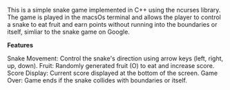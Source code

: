 This is a simple snake game implemented in C++ using the ncurses library. The game is played in the macsOs terminal and allows the player to control a snake to eat fruit and earn points without running into the boundaries or itself, simliar to the snake game on Google.

****Features****

Snake Movement: Control the snake's direction using arrow keys (left, right, up, down).
Fruit: Randomly generated fruit (O) to eat and increase score.
Score Display: Current score displayed at the bottom of the screen.
Game Over: Game ends if the snake collides with boundaries or itself.
